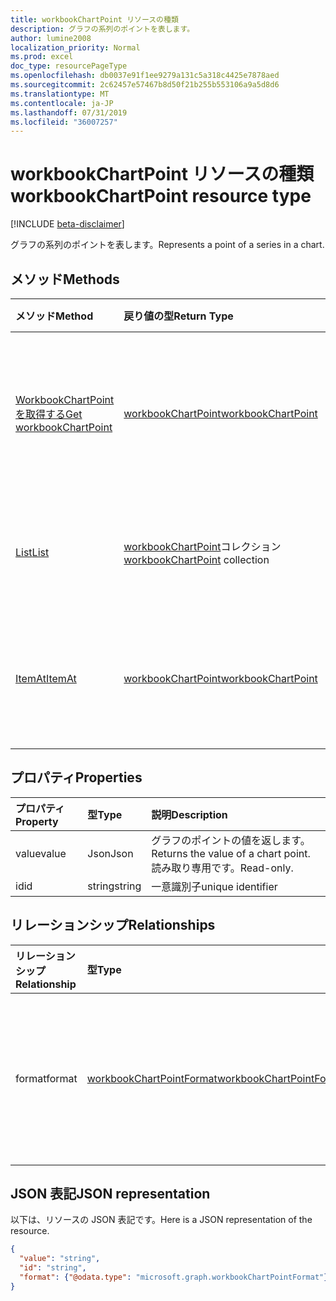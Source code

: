 ```yaml
---
title: workbookChartPoint リソースの種類
description: グラフの系列のポイントを表します。
author: lumine2008
localization_priority: Normal
ms.prod: excel
doc_type: resourcePageType
ms.openlocfilehash: db0037e91f1ee9279a131c5a318c4425e7878aed
ms.sourcegitcommit: 2c62457e57467b8d50f21b255b553106a9a5d8d6
ms.translationtype: MT
ms.contentlocale: ja-JP
ms.lasthandoff: 07/31/2019
ms.locfileid: "36007257"
---
```

# <a name="workbookchartpoint-resource-type"></a><span data-ttu-id="aea08-103">workbookChartPoint リソースの種類</span><span class="sxs-lookup"><span data-stu-id="aea08-103">workbookChartPoint resource type</span></span>

[!INCLUDE [beta-disclaimer](../../includes/beta-disclaimer.md)]

<span data-ttu-id="aea08-104">グラフの系列のポイントを表します。</span><span class="sxs-lookup"><span data-stu-id="aea08-104">Represents a point of a series in a chart.</span></span>


## <a name="methods"></a><span data-ttu-id="aea08-105">メソッド</span><span class="sxs-lookup"><span data-stu-id="aea08-105">Methods</span></span>

| <span data-ttu-id="aea08-106">メソッド</span><span class="sxs-lookup"><span data-stu-id="aea08-106">Method</span></span>           | <span data-ttu-id="aea08-107">戻り値の型</span><span class="sxs-lookup"><span data-stu-id="aea08-107">Return Type</span></span>    |<span data-ttu-id="aea08-108">説明</span><span class="sxs-lookup"><span data-stu-id="aea08-108">Description</span></span>|
|:---------------|:--------|:----------|
|[<span data-ttu-id="aea08-109">WorkbookChartPoint を取得する</span><span class="sxs-lookup"><span data-stu-id="aea08-109">Get workbookChartPoint</span></span>](../api/chartpoint-get.md) | [<span data-ttu-id="aea08-110">workbookChartPoint</span><span class="sxs-lookup"><span data-stu-id="aea08-110">workbookChartPoint</span></span>](workbookchartpoint.md) |<span data-ttu-id="aea08-111">chartPoint オブジェクトのプロパティと関係を読み取ります。</span><span class="sxs-lookup"><span data-stu-id="aea08-111">Read properties and relationships of chartPoint object.</span></span>|
|[<span data-ttu-id="aea08-112">List</span><span class="sxs-lookup"><span data-stu-id="aea08-112">List</span></span>](../api/chartpoint-list.md) | <span data-ttu-id="aea08-113">[workbookChartPoint](workbookchartpoint.md)コレクション</span><span class="sxs-lookup"><span data-stu-id="aea08-113">[workbookChartPoint](workbookchartpoint.md) collection</span></span> |<span data-ttu-id="aea08-114">chartPoint オブジェクトのコレクションを取得します。</span><span class="sxs-lookup"><span data-stu-id="aea08-114">Get chartPoint object collection.</span></span> |
|[<span data-ttu-id="aea08-115">ItemAt</span><span class="sxs-lookup"><span data-stu-id="aea08-115">ItemAt</span></span>](../api/chartpointscollection-itemat.md)|[<span data-ttu-id="aea08-116">workbookChartPoint</span><span class="sxs-lookup"><span data-stu-id="aea08-116">workbookChartPoint</span></span>](workbookchartpoint.md)|<span data-ttu-id="aea08-117">データ系列内の位置に基づくポイントを取得します。</span><span class="sxs-lookup"><span data-stu-id="aea08-117">Retrieve a point based on its position within the series.</span></span>|

## <a name="properties"></a><span data-ttu-id="aea08-118">プロパティ</span><span class="sxs-lookup"><span data-stu-id="aea08-118">Properties</span></span>
| <span data-ttu-id="aea08-119">プロパティ</span><span class="sxs-lookup"><span data-stu-id="aea08-119">Property</span></span>     | <span data-ttu-id="aea08-120">型</span><span class="sxs-lookup"><span data-stu-id="aea08-120">Type</span></span>   |<span data-ttu-id="aea08-121">説明</span><span class="sxs-lookup"><span data-stu-id="aea08-121">Description</span></span>|
|:---------------|:--------|:----------|
|<span data-ttu-id="aea08-122">value</span><span class="sxs-lookup"><span data-stu-id="aea08-122">value</span></span>|<span data-ttu-id="aea08-123">Json</span><span class="sxs-lookup"><span data-stu-id="aea08-123">Json</span></span>|<span data-ttu-id="aea08-124">グラフのポイントの値を返します。</span><span class="sxs-lookup"><span data-stu-id="aea08-124">Returns the value of a chart point.</span></span> <span data-ttu-id="aea08-125">読み取り専用です。</span><span class="sxs-lookup"><span data-stu-id="aea08-125">Read-only.</span></span>|
|<span data-ttu-id="aea08-126">id</span><span class="sxs-lookup"><span data-stu-id="aea08-126">id</span></span>|<span data-ttu-id="aea08-127">string</span><span class="sxs-lookup"><span data-stu-id="aea08-127">string</span></span>|<span data-ttu-id="aea08-128">一意識別子</span><span class="sxs-lookup"><span data-stu-id="aea08-128">unique identifier</span></span>|

## <a name="relationships"></a><span data-ttu-id="aea08-129">リレーションシップ</span><span class="sxs-lookup"><span data-stu-id="aea08-129">Relationships</span></span>
| <span data-ttu-id="aea08-130">リレーションシップ</span><span class="sxs-lookup"><span data-stu-id="aea08-130">Relationship</span></span> | <span data-ttu-id="aea08-131">型</span><span class="sxs-lookup"><span data-stu-id="aea08-131">Type</span></span>   |<span data-ttu-id="aea08-132">説明</span><span class="sxs-lookup"><span data-stu-id="aea08-132">Description</span></span>|
|:---------------|:--------|:----------|
|<span data-ttu-id="aea08-133">format</span><span class="sxs-lookup"><span data-stu-id="aea08-133">format</span></span>|[<span data-ttu-id="aea08-134">workbookChartPointFormat</span><span class="sxs-lookup"><span data-stu-id="aea08-134">workbookChartPointFormat</span></span>](workbookchartpointformat.md)|<span data-ttu-id="aea08-135">グラフのポイントの書式設定プロパティをカプセル化します。</span><span class="sxs-lookup"><span data-stu-id="aea08-135">Encapsulates the format properties chart point.</span></span> <span data-ttu-id="aea08-136">値の取得のみ可能です。</span><span class="sxs-lookup"><span data-stu-id="aea08-136">Read-only.</span></span>|

## <a name="json-representation"></a><span data-ttu-id="aea08-137">JSON 表記</span><span class="sxs-lookup"><span data-stu-id="aea08-137">JSON representation</span></span>

<span data-ttu-id="aea08-138">以下は、リソースの JSON 表記です。</span><span class="sxs-lookup"><span data-stu-id="aea08-138">Here is a JSON representation of the resource.</span></span>

<!--{
  "blockType": "resource",
  "optionalProperties": [
    "format"
    ],
  "keyProperty": "id",
  "baseType": "microsoft.graph.entity",
  "@odata.type": "microsoft.graph.workbookChartPoint"
}-->

```json
{
  "value": "string",
  "id": "string",
  "format": {"@odata.type": "microsoft.graph.workbookChartPointFormat"}
}

```

<!-- uuid: 8fcb5dbc-d5aa-4681-8e31-b001d5168d79
2015-10-25 14:57:30 UTC -->
<!--
{
  "type": "#page.annotation",
  "description": "ChartPoint resource",
  "keywords": "",
  "section": "documentation",
  "tocPath": "",
  "suppressions": []
}
-->
